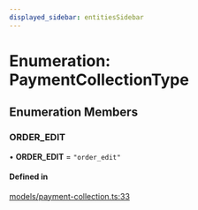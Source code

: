 ```yaml
---
displayed_sidebar: entitiesSidebar
---
```


# Enumeration: PaymentCollectionType

## Enumeration Members

### ORDER\_EDIT

• **ORDER\_EDIT** = ``"order_edit"``

#### Defined in

[models/payment-collection.ts:33](https://github.com/productinfo/medusa/blob/e4e65812/packages/medusa/src/models/payment-collection.ts#L33)
